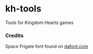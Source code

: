 # kh-tools
Tools for Kingdom Hearts games

### Credits

Space Frigate font found on [dafont.com](http://www.dafont.com/space-frigate.font)
